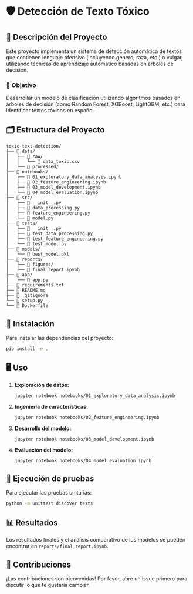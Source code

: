 # 🛡️ Detección de Texto Tóxico

## 📝 Descripción del Proyecto

Este proyecto implementa un sistema de detección automática de textos que contienen lenguaje ofensivo (incluyendo género, raza, etc.) o vulgar, utilizando técnicas de aprendizaje automático basadas en árboles de decisión.

### 🎯 Objetivo

Desarrollar un modelo de clasificación utilizando algoritmos basados en árboles de decisión (como Random Forest, XGBoost, LightGBM, etc.) para identificar textos tóxicos en español.

## 🗂️ Estructura del Proyecto

```
toxic-text-detection/
├── 📁 data/
│   ├── 📁 raw/
│   │   └── 📄 data_toxic.csv
│   └── 📁 processed/
├── 📁 notebooks/
│   ├── 📓 01_exploratory_data_analysis.ipynb
│   ├── 📓 02_feature_engineering.ipynb
│   ├── 📓 03_model_development.ipynb
│   └── 📓 04_model_evaluation.ipynb
├── 📁 src/
│   ├── 📄 __init__.py
│   ├── 📄 data_processing.py
│   ├── 📄 feature_engineering.py
│   └── 📄 model.py
├── 📁 tests/
│   ├── 📄 __init__.py
│   ├── 📄 test_data_processing.py
│   ├── 📄 test_feature_engineering.py
│   └── 📄 test_model.py
├── 📁 models/
│   └── 📄 best_model.pkl
├── 📁 reports/
│   ├── 📁 figures/
│   └── 📓 final_report.ipynb
├── 📁 app/
│   └── 📄 app.py
├── 📄 requirements.txt
├── 📄 README.md
├── 📄 .gitignore
└── 📄 setup.py
└── 📄 Dockerfile
```

## 🚀 Instalación

Para instalar las dependencias del proyecto:

```bash
pip install -e .
```

## 🖥️ Uso

1. **Exploración de datos:**
   ```
   jupyter notebook notebooks/01_exploratory_data_analysis.ipynb
   ```

2. **Ingeniería de características:**
   ```
   jupyter notebook notebooks/02_feature_engineering.ipynb
   ```

3. **Desarrollo del modelo:**
   ```
   jupyter notebook notebooks/03_model_development.ipynb
   ```

4. **Evaluación del modelo:**
   ```
   jupyter notebook notebooks/04_model_evaluation.ipynb
   ```

## 🧪 Ejecución de pruebas

Para ejecutar las pruebas unitarias:

```bash
python -m unittest discover tests
```

## 📊 Resultados

Los resultados finales y el análisis comparativo de los modelos se pueden encontrar en `reports/final_report.ipynb`.

## 🤝 Contribuciones

¡Las contribuciones son bienvenidas! Por favor, abre un issue primero para discutir lo que te gustaría cambiar.
